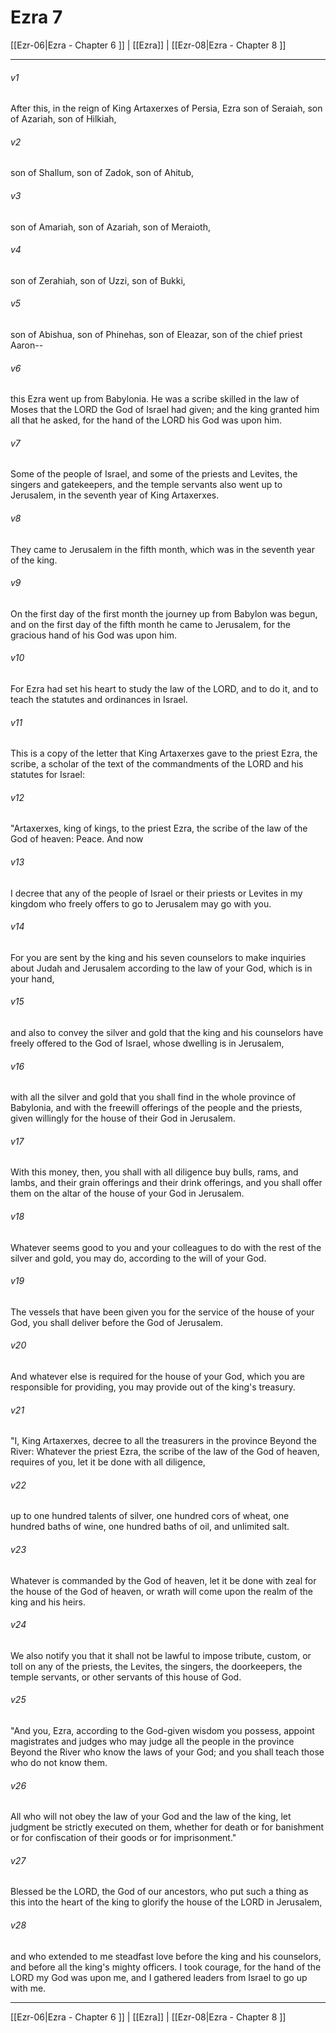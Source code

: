 # Ezra 7

[[Ezr-06|Ezra - Chapter 6 ]] | [[Ezra]] | [[Ezr-08|Ezra - Chapter 8 ]]
***

###### v1
After this, in the reign of King Artaxerxes of Persia, Ezra son of Seraiah, son of Azariah, son of Hilkiah,
###### v2
son of Shallum, son of Zadok, son of Ahitub,
###### v3
son of Amariah, son of Azariah, son of Meraioth,
###### v4
son of Zerahiah, son of Uzzi, son of Bukki,
###### v5
son of Abishua, son of Phinehas, son of Eleazar, son of the chief priest Aaron--
###### v6
this Ezra went up from Babylonia. He was a scribe skilled in the law of Moses that the LORD the God of Israel had given; and the king granted him all that he asked, for the hand of the LORD his God was upon him.
###### v7
Some of the people of Israel, and some of the priests and Levites, the singers and gatekeepers, and the temple servants also went up to Jerusalem, in the seventh year of King Artaxerxes.
###### v8
They came to Jerusalem in the fifth month, which was in the seventh year of the king.
###### v9
On the first day of the first month the journey up from Babylon was begun, and on the first day of the fifth month he came to Jerusalem, for the gracious hand of his God was upon him.
###### v10
For Ezra had set his heart to study the law of the LORD, and to do it, and to teach the statutes and ordinances in Israel.
###### v11
This is a copy of the letter that King Artaxerxes gave to the priest Ezra, the scribe, a scholar of the text of the commandments of the LORD and his statutes for Israel:
###### v12
"Artaxerxes, king of kings, to the priest Ezra, the scribe of the law of the God of heaven: Peace. And now
###### v13
I decree that any of the people of Israel or their priests or Levites in my kingdom who freely offers to go to Jerusalem may go with you.
###### v14
For you are sent by the king and his seven counselors to make inquiries about Judah and Jerusalem according to the law of your God, which is in your hand,
###### v15
and also to convey the silver and gold that the king and his counselors have freely offered to the God of Israel, whose dwelling is in Jerusalem,
###### v16
with all the silver and gold that you shall find in the whole province of Babylonia, and with the freewill offerings of the people and the priests, given willingly for the house of their God in Jerusalem.
###### v17
With this money, then, you shall with all diligence buy bulls, rams, and lambs, and their grain offerings and their drink offerings, and you shall offer them on the altar of the house of your God in Jerusalem.
###### v18
Whatever seems good to you and your colleagues to do with the rest of the silver and gold, you may do, according to the will of your God.
###### v19
The vessels that have been given you for the service of the house of your God, you shall deliver before the God of Jerusalem.
###### v20
And whatever else is required for the house of your God, which you are responsible for providing, you may provide out of the king's treasury.
###### v21
"I, King Artaxerxes, decree to all the treasurers in the province Beyond the River: Whatever the priest Ezra, the scribe of the law of the God of heaven, requires of you, let it be done with all diligence,
###### v22
up to one hundred talents of silver, one hundred cors of wheat, one hundred baths of wine, one hundred baths of oil, and unlimited salt.
###### v23
Whatever is commanded by the God of heaven, let it be done with zeal for the house of the God of heaven, or wrath will come upon the realm of the king and his heirs.
###### v24
We also notify you that it shall not be lawful to impose tribute, custom, or toll on any of the priests, the Levites, the singers, the doorkeepers, the temple servants, or other servants of this house of God.
###### v25
"And you, Ezra, according to the God-given wisdom you possess, appoint magistrates and judges who may judge all the people in the province Beyond the River who know the laws of your God; and you shall teach those who do not know them.
###### v26
All who will not obey the law of your God and the law of the king, let judgment be strictly executed on them, whether for death or for banishment or for confiscation of their goods or for imprisonment."
###### v27
Blessed be the LORD, the God of our ancestors, who put such a thing as this into the heart of the king to glorify the house of the LORD in Jerusalem,
###### v28
and who extended to me steadfast love before the king and his counselors, and before all the king's mighty officers. I took courage, for the hand of the LORD my God was upon me, and I gathered leaders from Israel to go up with me.

***

[[Ezr-06|Ezra - Chapter 6 ]] | [[Ezra]] | [[Ezr-08|Ezra - Chapter 8 ]]
